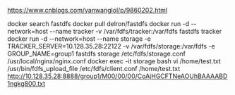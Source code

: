 https://www.cnblogs.com/yanwanglol/p/9860202.html

docker search fastdfs
docker pull delron/fastdfs
docker run -d --network=host --name tracker -v /var/fdfs/tracker:/var/fdfs fastdfs tracker
docker run -d --network=host --name storage -e TRACKER_SERVER=10.128.35.28:22122 -v /var/fdfs/storage:/var/fdfs -e GROUP_NAME=group1 fastdfs storage
  /etc/fdfs/storage.conf
  /usr/local/nginx/nginx.conf
docker exec -it storage bash
vi /home/test.txt
/usr/bin/fdfs_upload_file /etc/fdfs/client.conf /home/test.txt
http://10.128.35.28:8888/group1/M00/00/00/CoAjHGCFTNeAOUhBAAAABD1ngkg800.txt
